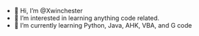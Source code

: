 - 👋 Hi, I’m @Xwinchester
- 👀 I’m interested in learning anything code related.
- 🌱 I’m currently learning Python, Java, AHK, VBA, and G code
<!---
Xwinchester/Xwinchester is a ✨ special ✨ repository because its `README.md` (this file) appears on your GitHub profile.
You can click the Preview link to take a look at your changes.
--->
